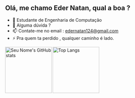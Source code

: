 ## Olá, me chamo Eder Natan, qual a boa ?

- 🤔 Estudante de Engenharia de Computação
- 💬 Alguma dúvida ?
- 📫 Contate-me no email : edernatan124@gmail.com
- ⚡ Pra quem ta perdido , qualquer caminho é lado.
<div>
  <img align="left" src="https://github-readme-stats.vercel.app/api?username=edernatanzz&theme=onedark&show_icons=true" alt="Seu Nome's GitHub stats" height="150" />

  <img align="left" src="https://github-readme-stats.vercel.app/api/top-langs/?username=edernatanzz&theme=onedark&layout=compact" alt="Top Langs" height="150" />
</div>


  
